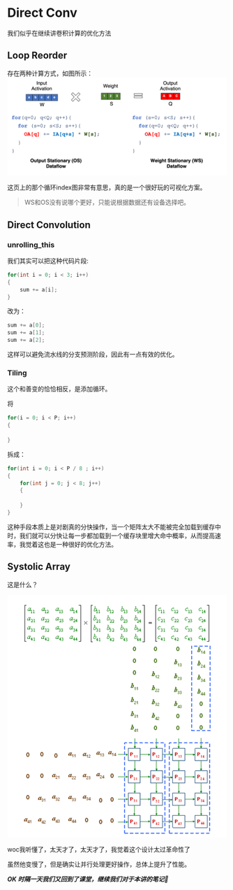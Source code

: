 # Direct Conv
我们似乎在继续讲卷积计算的优化方法
## Loop Reorder
存在两种计算方式，如图所示：
![uiui](../pictures/image%20copy%207.png)

这页上的那个循环index图非常有意思，真的是一个很好玩的可视化方案。

>WS和OS没有说哪个更好，只能说根据数据还有设备选择吧。

## Direct Convolution

### unrolling_this
我们其实可以把这种代码片段:
```Cpp
for(int i = 0; i < 3; i++)
{
    sum += a[i];
}
```

改为：
```Cpp
sum += a[0];
sum += a[1];
sum += a[2];
```
这样可以避免流水线的分支预测阶段，因此有一点有效的优化。

### Tiling
这个和善变的恰恰相反，是添加循环。

将 
```Cpp
for(i = 0; i < P; i++)
{

}
```

拆成：
```Cpp
for(int i = 0; i < P / 8 ; i++)
{
    for(int j = 0; j < 8; j++)
    {

    }
}
```

这种手段本质上是对剧真的分快操作，当一个矩阵太大不能被完全加载到缓存中时，我们就可以分快让每一步都加载到一个缓存块里增大命中概率，从而提高速率，我觉着这也是一种很好的优化方法。

## Systolic Array
这是什么？

![po](../pictures/image%20copy%208.png)

woc我听懂了，太天才了，太天才了，我觉着这个设计太过革命性了

虽然他变慢了，但是确实让并行处理更好操作，总体上提升了性能。


***OK 时隔一天我们又回到了课堂，继续我们对于本讲的笔记📒***



